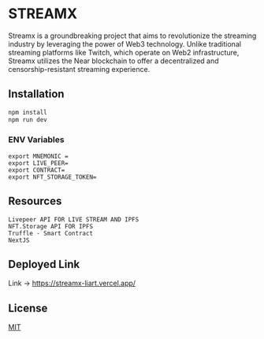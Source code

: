 # STREAMX

Streamx is a groundbreaking project that aims to revolutionize the streaming industry by leveraging the power of Web3 technology. Unlike traditional streaming platforms like Twitch, which operate on Web2 infrastructure, Streamx utilizes the Near blockchain to offer a decentralized and censorship-resistant streaming experience.
## Installation


```bash
npm install
npm run dev
```
### ENV Variables

```
export MNEMONIC = 
export LIVE_PEER=
export CONTRACT=
export NFT_STORAGE_TOKEN=
```
## Resources
```
Livepeer API FOR LIVE STREAM AND IPFS
NFT.Storage API FOR IPFS
Truffle - Smart Contract
NextJS
```

## Deployed Link

Link -> https://streamx-liart.vercel.app/

## License

[MIT](https://choosealicense.com/licenses/mit/)